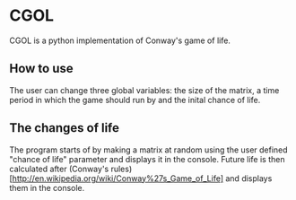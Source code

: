 CGOL
=================

CGOL is a python implementation of Conway's game of life.

How to use
-----------
The user can change three global variables: the size of the matrix, a time period in which the game should run by and the inital chance of life.

The changes of life
-----------
The program starts of by making a matrix at random using the user defined "chance of life" parameter and displays it in the console. Future life is then calculated after (Conway's rules)[http://en.wikipedia.org/wiki/Conway%27s_Game_of_Life] and displays them in the console.